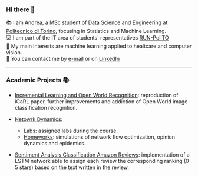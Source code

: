 ### Hi there 👋

<!--
**andrerubeis/andrerubeis** is a ✨ _special_ ✨ repository because its `README.md` (this file) appears on your GitHub profile.

Here are some ideas to get you started:

- 🔭 I’m currently working on ...
- 🌱 I’m currently learning ...
- 👯 I’m looking to collaborate on ...
- 🤔 I’m looking for help with ...
- 💬 Ask me about ...
- 📫 How to reach me: ...
- 😄 Pronouns: ...
- ⚡ Fun fact: ...
-->
:books: I am Andrea, a MSc student of Data Science and Engineering at [Politecnico di Torino](https://www.polito.it/), focusing in Statistics and Machine Learning. <br/>
:computer: I am part of the IT area of students' representatives [RUN-PoliTO](https://runpolito.it/) <br/>
:dna: My main interests are machine learning applied to healtcare and computer vision. <br/> 
:e-mail: You can contact me by [e-mail](mailto:andrea.rubeis@outlook.it?subject=[GitHub]) or on [LinkedIn](https://www.linkedin.com/in/andrea-rubeis-921825145/)<br/>

---
### Academic Projects 📚
- [Incremental Learning and Open World Recognition](https://github.com/andrerubeis/Open-World-Image-Recognition): reproduction of iCaRL paper, further improvements and addiction of Open World image classification recognition.
- [Netowrk Dynamics](https://github.com/andrerubeis/Network-Dynamics): 
  - [Labs](https://github.com/andrerubeis/Network-Dynamics/tree/main/Labs): assigned labs during the course.
  - [Homeworks](https://github.com/andrerubeis/Network-Dynamics/tree/main/Homeworks): simulations of network flow optimization, opinion dynamics and epidemics. 

- [Sentiment Analysis Classification Amazon Reviews](https://github.com/andrerubeis/Sentiment-Analysis-Classification-Amazon-Reviews): implementation of a LSTM network able to assign each review the corresponding ranking (0-5 stars) based on the text written in the review.



